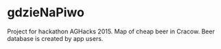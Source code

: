 # gdzieNaPiwo
Project for hackathon AGHacks 2015. Map of cheap beer in Cracow. Beer database is created by app users.
